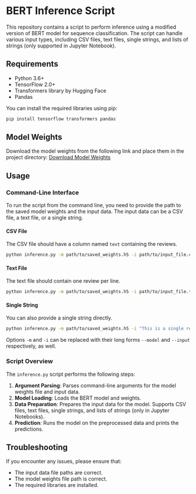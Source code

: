 # BERT Inference Script

This repository contains a script to perform inference using a modified version of BERT model for sequence classification. The script can handle various input types, including CSV files, text files, single strings, and lists of strings (only supported in Jupyter Notebook).

## Requirements

- Python 3.6+
- TensorFlow 2.0+
- Transformers library by Hugging Face
- Pandas

You can install the required libraries using pip:

```sh
pip install tensorflow transformers pandas
```

## Model Weights

Download the model weights from the following link and place them in the project directory:
[Download Model Weights](https://drive.google.com/file/d/1oPnVUU-9DetlfbZcI79hIId23joXskkw/view?usp=drive_link)

## Usage

### Command-Line Interface

To run the script from the command line, you need to provide the path to the saved model weights and the input data. The input data can be a CSV file, a text file, or a single string.


#### CSV File

The CSV file should have a column named `text` containing the reviews.

```sh
python inference.py -m path/to/saved_weights.h5 -i path/to/input_file.csv
```

#### Text File

The text file should contain one review per line.

```sh
python inference.py -m path/to/saved_weights.h5 -i path/to/input_file.txt
```

#### Single String

You can also provide a single string directly.

```sh
python inference.py -m path/to/saved_weights.h5 -i "This is a single review."
```

Options ```-m``` and ```-i``` can be replaced with their long forms ```--model``` and ```--input``` respectively, as well.

### Script Overview

The `inference.py` script performs the following steps:

1. **Argument Parsing**: Parses command-line arguments for the model weights file and input data.
2. **Model Loading**: Loads the BERT model and weights.
3. **Data Preparation**: Prepares the input data for the model. Supports CSV files, text files, single strings, and lists of strings (only in Jupyter Notebooks).
4. **Prediction**: Runs the model on the preprocessed data and prints the predictions.

## Troubleshooting

If you encounter any issues, please ensure that:
- The input data file paths are correct.
- The model weights file path is correct.
- The required libraries are installed.